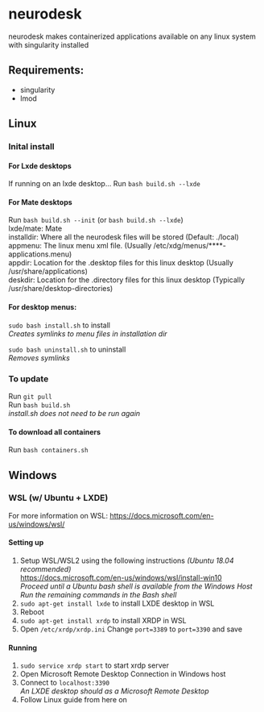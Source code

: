 # neurodesk
neurodesk makes containerized applications available on any linux system with singularity installed

## Requirements:
- singularity 
- lmod

## Linux 
### Inital install
#### For Lxde desktops

If running on an lxde desktop...
Run `bash build.sh --lxde`

#### For Mate desktops

Run `bash build.sh --init`  (or `bash build.sh --lxde`)  
lxde/mate: Mate  
installdir: Where all the neurodesk files will be stored (Default: ./local)  
appmenu: The linux menu xml file.  (Usually /etc/xdg/menus/\*\*\*\*-applications.menu)  
appdir: Location for the .desktop files for this linux desktop (Usually /usr/share/applications)  
deskdir: Location for the .directory files for this linux desktop (Typically /usr/share/desktop-directories)  

#### For desktop menus:  

`sudo bash install.sh` to install  
_Creates symlinks to menu files in installation dir_  
  
`sudo bash uninstall.sh` to uninstall  
_Removes symlinks_  

### To update

Run `git pull`  
Run `bash build.sh`  
_install.sh does not need to be run again_

#### To download all containers
Run `bash containers.sh`

## Windows

### WSL (w/ Ubuntu + LXDE)
For more information on WSL: https://docs.microsoft.com/en-us/windows/wsl/  

#### Setting up
1. Setup WSL/WSL2 using the following instructions _(Ubuntu 18.04 recommended)_  
https://docs.microsoft.com/en-us/windows/wsl/install-win10  
_Proceed until a Ubuntu bash shell is available from the Windows Host_  
_Run the remaining commands in the Bash shell_
2. `sudo apt-get install lxde` to install LXDE desktop in WSL
3. Reboot
4. `sudo apt-get install xrdp` to install XRDP in WSL
5. Open `/etc/xrdp/xrdp.ini`
Change `port=3389` to `port=3390` and save

#### Running
1. `sudo service xrdp start` to start xrdp server
2. Open Microsoft Remote Desktop Connection in Windows host
3. Connect to `localhost:3390`  
_An LXDE desktop should as a Microsoft Remote Desktop_  
4. Follow Linux guide from here on
